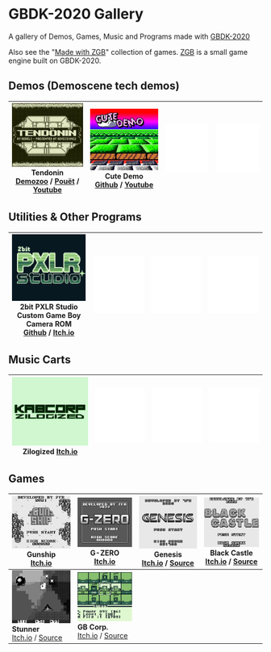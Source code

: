 # GBDK-2020 Gallery
A gallery of Demos, Games, Music and Programs made with [GBDK-2020](https://github.com/gbdk-2020/gbdk-2020)

Also see the "[Made with ZGB](https://github.com/Zal0/ZGB/wiki/Made-with-ZGB)" collection of games. [ZGB](https://github.com/Zal0/ZGB/) is a small game engine built on GBDK-2020.

## Demos (Demoscene tech demos)

| ![screenshot](/pix/demos/tendonin_320.png) <br>  __Tendonin__ <br>[Demozoo](https://demozoo.org/productions/307366/) / [Pouët](https://www.pouet.net/prod.php?which=91300) / [Youtube](https://www.youtube.com/watch?v=GleZBHhOsmE)                                                                            | ![screenshot](/pix/demos/cutedemo_320.png) <br> __Cute Demo__ <br>[Github](https://github.com/mills32/CUTE_DEMO/) / [Youtube](https://www.youtube.com/watch?v=-YjeAobzn1g)                                                                                                                                    | ![screenshot](/pix/placeholder_320.png)                                                                                                                 | ![screenshot](/pix/placeholder_320.png) |
| -------- | -------- | -------- | -------- |



## Utilities & Other Programs
| ![screenshot](/pix/progs/2bit-pxlr-studio_320.png) <br> __2bit PXLR Studio__ <br>Custom Game Boy Camera ROM <br>[Github](https://github.com/HerrZatacke/2bit-pxlr-studio) / [Itch.io](https://herrzatacke.itch.io/2bit-pxlr-studio)                                                                             | ![screenshot](/pix/placeholder_320.png)                                                                                                                | ![screenshot](/pix/placeholder_320.png)                                                                                                                | ![screenshot](/pix/placeholder_320.png) |
| -------- | -------- | -------- | -------- |


## Music Carts

| ![screenshot](/pix/music/zilogized_320.png) <br>  __Zilogized__ [Itch.io](https://kabcorp.itch.io/zilogized)                                           | ![screenshot](/pix/placeholder_320.png)                                                                                                                | ![screenshot](/pix/placeholder_320.png)                                                                                                                | ![screenshot](/pix/placeholder_320.png) |
| -------- | -------- | -------- | -------- |


## Games


|![screenshot](/pix/games/gunship_320.png) <br>  __Gunship__ <br>[Itch.io](https://user0x7f.itch.io/gunship)                                              |![screenshot](/pix/games/g-zero_320.png) <br>  __G-ZERO__ <br>[Itch.io](https://user0x7f.itch.io/g-zero)                                       |![screenshot](/pix/games/genesis_320.png) <br> __Genesis__ <br>[Itch.io](https://user0x7f.itch.io/genesis) / [Source](https://gbdev.gg8.se/forums/viewtopic.php?id=674)                                                                                                                                    |![screenshot](/pix/games/black-castle_320.png) <br> __Black Castle__ <br>[Itch.io](https://user0x7f.itch.io/black-castle) / [Source](https://gbdev.gg8.se/forums/viewtopic.php?id=743&p=2)
| -------- | -------- | -------- | -------- |
| ![screenshot](/pix/games/stunner_320.png) <br> __Stunner__ <br> [Itch.io](https://mindbleach.itch.io/stunner) / [Source](https://mindbleach.itch.io/stunner-but-with-source-code)                                                                                                                            | ![screenshot](/pix/games/gb-corp_320.png) <br> __GB Corp.__ <br> [Itch.io](https://drludos.itch.io/gb-corp) / [Source](https://github.com/drludos/GBcorp) |




